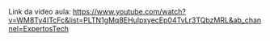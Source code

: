 Link da video aula: https://www.youtube.com/watch?v=WM8Ty4ITcFc&list=PLTN1gMq8EHuIpxyecEp04TvLr3TQbzMRL&ab_channel=ExpertosTech
